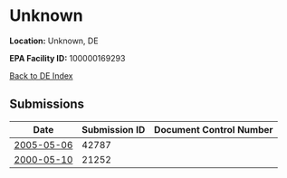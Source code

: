 # Unknown

**Location:** Unknown, DE

**EPA Facility ID:** 100000169293

[Back to DE Index](../../index.md)

## Submissions

| Date | Submission ID | Document Control Number |
|------|--------------|-------------------------|
| [2005-05-06](submissions/42787.md) | 42787 |  |
| [2000-05-10](submissions/21252.md) | 21252 |  |
